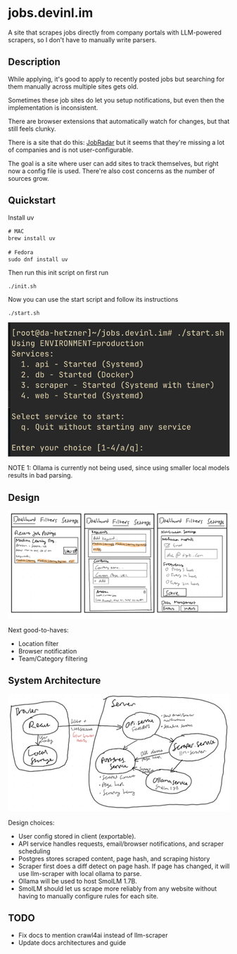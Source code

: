 # jobs.devinl.im

A site that scrapes jobs directly from company portals with LLM-powered scrapers, so I don't have to manually write parsers.

## Description

While applying, it's good to apply to recently posted jobs but searching for them manually across multiple sites gets old. 

Sometimes these job sites do let you setup notifications, but even then the implementation is inconsistent.

There are browser extensions that automatically watch for changes, but that still feels clunky. 

There is a site that do this: [JobRadar](https://www.jobradar.live/) but it seems that they're missing a lot of companies and is not user-configurable.

The goal is a site where user can add sites to track themselves, but right now a config file is used. There're also cost concerns as the number of sources grow.

## Quickstart

Install uv 

```
# MAC
brew install uv

# Fedora
sudo dnf install uv
```

Then run this init script on first run 

```
./init.sh
```

Now you can use the start script and follow its instructions

```
./start.sh
```

![](assets/images/start.png)

NOTE 1: Ollama is currently not being used, since using smaller local models results in bad parsing. 

## Design

![](assets/images/mockup.png)

Next good-to-haves:
- Location filter 
- Browser notification
- Team/Category filtering

## System Architecture

![](assets/images/architecture.png)

Design choices:
- User config stored in client (exportable).
- API service handles requests, email/browser notifications, and scraper scheduling
- Postgres stores scraped content, page hash, and scraping history
- Scraper first does a diff detect on page hash. If page has changed, it will use llm-scraper with local ollama to parse.
- Ollama will be used to host SmolLM 1.7B.
- SmolLM should let us scrape more reliably from any website without having to manually configure rules for each site.

## TODO 

- Fix docs to mention crawl4ai instead of llm-scraper
- Update docs architectures and guide
